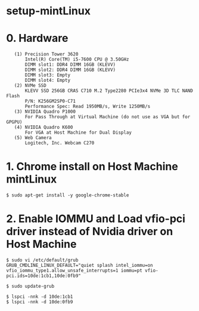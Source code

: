 # setup-mintLinux

# 0. Hardware
```
   (1) Precision Tower 3620
       Intel(R) Core(TM) i5-7600 CPU @ 3.50GHz
       DIMM slot1: DDR4 DIMM 16GB (KLEVV)
       DIMM slot2: DDR4 DIMM 16GB (KLEVV)
       DIMM slot3: Empty
       DIMM slot4: Empty
   (2) NVMe SSD
       KLEVV SSD 256GB CRAS C710 M.2 Type2280 PCIe3x4 NVMe 3D TLC NAND Flash
       P/N: K256GM2SP0-C71
       Performance Spec: Read 1950MB/s, Write 1250MB/s
   (3) NVIDIA Quadro P1000
       For Pass Through at Virtual Machine (do not use as VGA but for GPGPU)
   (4) NVIDIA Quadro K600
       For VGA at Host Machine for Dual Display
   (5) Web Camera
       Logitech, Inc. Webcam C270
```

# 1. Chrome install on Host Machine mintLinux
```
$ sudo apt-get install -y google-chrome-stable
```

# 2. Enable IOMMU and Load vfio-pci driver instead of Nvidia driver on Host Machine
```
$ sudo vi /etc/default/grub
GRUB_CMDLINE_LINUX_DEFAULT="quiet splash intel_iommu=on vfio_iommu_type1.allow_unsafe_interrupts=1 iommu=pt vfio-pci.ids=10de:1cb1,10de:0fb9"

$ sudo update-grub

$ lspci -nnk -d 10de:1cb1
$ lspci -nnk -d 10de:0fb9
```

